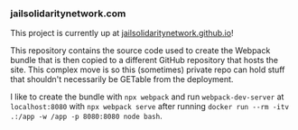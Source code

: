 ### jailsolidaritynetwork.com

This project is currently up at [jailsolidaritynetwork.github.io](jailsolidaritynetwork.github.io)! 

This repository contains the source code used to create the Webpack bundle that is then copied to a different GitHub repository that hosts the site. This complex move is so this (sometimes) private repo can hold stuff that shouldn't necessarily be GETable from the deployment.

I like to create the bundle with `npx webpack` and run `webpack-dev-server` at `localhost:8080` with `npx webpack serve` after running `docker run --rm -itv .:/app -w /app -p 8080:8080 node bash`.
